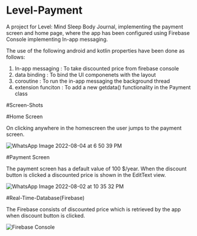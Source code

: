 # Level-Payment
A project for Level: Mind Sleep Body Journal, 
implementing the payment screen and home page, 
where the app has been configured using Firebase Console 
implementing In-app messaging.

The use of the following android and kotlin properties have been done as follows:
1. In-app messaging : To take discounted price from firebase console
2. data binding : To bind the UI componenets with the layout
3. coroutine : To run the in-app messaging the background thread
4. extension funciton : To add a new getdata() functionality in the Payment class

#Screen-Shots

#Home Screen

On clicking anywhere in the homescreen the user jumps to the payment screen.

![WhatsApp Image 2022-08-04 at 6 50 39 PM](https://user-images.githubusercontent.com/79468798/182859211-1512b7d0-31f7-476e-a951-be0ea21c0a87.jpeg)

#Payment Screen

The payment screen has a default value of 100 $/year.
When the discount button is clicked a discounted price is shown
in the EditText view.

![WhatsApp Image 2022-08-02 at 10 35 32 PM](https://user-images.githubusercontent.com/79468798/182433184-d9e69501-6c0a-4b50-866b-3afda06cc473.jpeg)

#Real-Time-Database(Firebase)

The Firebase consists of discounted price which is retrieved 
by the app when discount button is clicked.

![Firebase Console](https://user-images.githubusercontent.com/79468798/182432661-ab678a80-e17d-432e-9ed4-fd2485888721.jpg)
